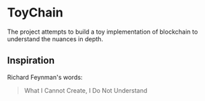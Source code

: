 # ToyChain

The project attempts to build a toy implementation of blockchain to understand the nuances in depth.


## Inspiration

Richard Feynman's words:

> What I Cannot Create, I Do Not Understand

